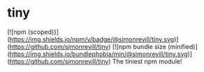 # tiny

[![npm (scoped)}]
(https://img.shields.io/npm/v/badge/@simonrevill/tiny.svg)]
(https://github.com/simonrevill/tiny)
[![npm bundle size (minified)]
(https://img.shields.io/bundlephobia/min/@simonrevill/tiny.svg)]
(https://github.com/simonrevill/tiny)
The tiniest npm module!
